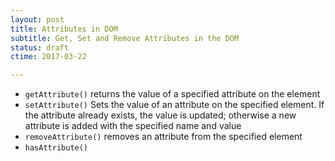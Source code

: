 ```yaml
---
layout: post
title: Attributes in DOM
subtitle: Get, Set and Remove Attributes in the DOM
status: draft
ctime: 2017-03-22

---
```


- `getAttribute()` returns the value of a specified attribute on the element
- `setAttribute()` Sets the value of an attribute on the specified element. If the attribute already exists, the value is updated; otherwise a new attribute is added with the specified name and value
- `removeAttribute()` removes an attribute from the specified element
- `hasAttribute()`

